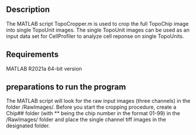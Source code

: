 ## Description
The MATLAB script TopoCropper.m is used to crop the full TopoChip image into single TopoUnit images. The single TopoUnit images can be used as an input data set for CellProfiler to analyze cell reponse on single TopoUnits.

## Requirements
MATLAB R2021a 64-bit version

## preparations to run the program
The MATLAB script will look for the raw input images (three channels) in the folder /RawImages/. Before you start the cropping procedure, create a Chip## folder (with ** being the chip number in the format 01-99) in the /RawImages/ folder and place the single channel tiff images in the designated folder.
